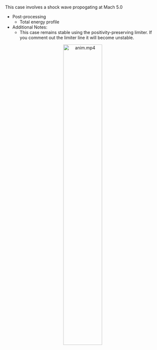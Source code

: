 This case involves a shock wave propogating at Mach 5.0
  - Post-processing
    - Total energy profile
  - Additional Notes:
    - This case remains stable using the positivity-preserving limiter. If 
    you comment out the limiter line it will become unstable. 

<p align="center">
  <a href="https://github.com/ericjching/DG_Python"><img alt="anim.mp4" src="https://user-images.githubusercontent.com/55554103/98730106-ae168780-2350-11eb-950b-b8d59c409d70.gif" width="50%"></a>
</p>